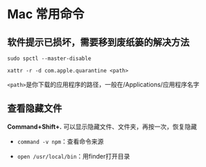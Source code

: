 # Mac 常用命令

## 软件提示已损坏，需要移到废纸篓的解决方法

```empty
sudo spctl --master-disable
```

```empty
xattr -r -d com.apple.quarantine <path>
```

`<path>`是你下载的应用程序的路径，一般在/Applications/应用程序名字

## 查看隐藏文件

**Command+Shift+.** 可以显示隐藏文件、文件夹，再按一次，恢复隐藏



- `command -v npm`：查看命令来源

- `open /usr/local/bin`：用finder打开目录

